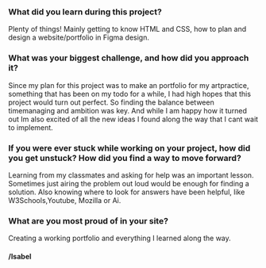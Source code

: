 <h3>What did you learn during this project?</h3>
<p>Plenty of things! Mainly getting to know HTML and CSS, how to plan and design a website/portfolio in Figma design.</p>

<h3>What was your biggest challenge, and how did you approach it?</h3>
<p>Since my plan for this project was to make an portfolio for my artpractice, something that has been on my todo for a while, 
I had high hopes that this project would turn out perfect. So finding the balance between timemanaging and ambition was key. And while I am happy how it turned out Im also excited of 
all the new ideas I found along the way that I cant wait to implement.</p>

<h3>If you were ever stuck while working on your project, how did you get unstuck? How did you find a way to move forward?</h3>
<p>Learning from my classmates and asking for help was an important lesson. Sometimes just airing the problem out loud would be enough for finding a solution. 
Also knowing where to look for answers have been helpful, like W3Schools,Youtube, Mozilla or Ai. </p>

<h3>What are you most proud of in your site?</h3>
<p>Creating a working portfolio and everything I learned along the way.</p>

<h4>/Isabel</h4>


